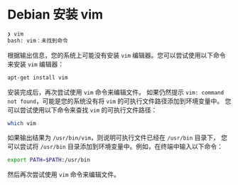 # Debian 安装 vim

```sh
❯ vim
bash: vim：未找到命令
```

根据输出信息，您的系统上可能没有安装 `vim` 编辑器。您可以尝试使用以下命令来安装 `vim` 编辑器：

```sh
apt-get install vim
```

安装完成后，再次尝试使用 `vim` 命令来编辑文件。
如果仍然提示 `vim: command not found`，可能是您的系统没有将 `vim` 的可执行文件路径添加到环境变量中。
您可以尝试使用以下命令来查找 `vim` 的可执行文件路径：

```sh
which vim
```

如果输出结果为 `/usr/bin/vim`，则说明可执行文件已经在 `/usr/bin` 目录下，
您可以尝试将 `/usr/bin` 目录添加到环境变量中。例如，在终端中输入以下命令：

```sh
export PATH=$PATH:/usr/bin
```

然后再次尝试使用 `vim` 命令来编辑文件。
